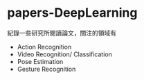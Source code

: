 # papers-DeepLearning
紀錄一些研究所閱讀論文，關注的領域有

- Action Recognition
- Video Recognition/ Classification
- Pose Estimation
- Gesture Recognition
